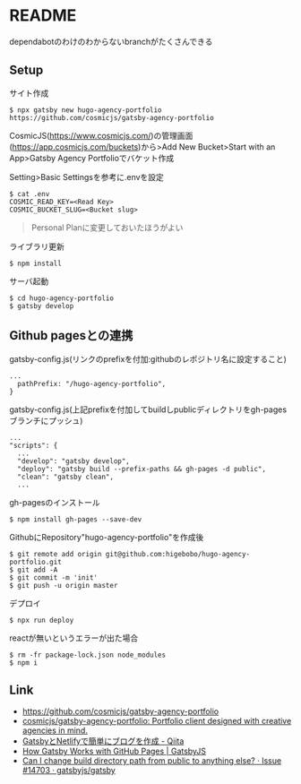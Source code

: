 # README

dependabotのわけのわからないbranchがたくさんできる

## Setup

サイト作成

    $ npx gatsby new hugo-agency-portfolio https://github.com/cosmicjs/gatsby-agency-portfolio

CosmicJS(https://www.cosmicjs.com/)の管理画面(https://app.cosmicjs.com/buckets)から>Add New Bucket>Start with an App>Gatsby Agency Portfolioでバケット作成

Setting>Basic Settingsを参考に.envを設定

    $ cat .env
    COSMIC_READ_KEY=<Read Key>
    COSMIC_BUCKET_SLUG=<Bucket slug>

> Personal Planに変更しておいたほうがよい

ライブラリ更新

    $ npm install

サーバ起動

    $ cd hugo-agency-portfolio
    $ gatsby develop

## Github pagesとの連携

gatsby-config.js(リンクのprefixを付加:githubのレポジトリ名に設定すること)

    ...
      pathPrefix: "/hugo-agency-portfolio",
    }

gatsby-config.js(上記prefixを付加してbuildしpublicディレクトリをgh-pagesブランチにプッシュ)

    ...
    "scripts": {
      ...
      "develop": "gatsby develop",
      "deploy": "gatsby build --prefix-paths && gh-pages -d public",
      "clean": "gatsby clean",
      ...

gh-pagesのインストール

    $ npm install gh-pages --save-dev

GithubにRepository"hugo-agency-portfolio"を作成後

    $ git remote add origin git@github.com:higebobo/hugo-agency-portfolio.git
    $ git add -A
    $ git commit -m 'init'
    $ git push -u origin master

デプロイ

    $ npx run deploy

reactが無いというエラーが出た場合

    $ rm -fr package-lock.json node_modules
    $ npm i

## Link

* [https://github\.com/cosmicjs/gatsby\-agency\-portfolio](https://www.gatsbyjs.org/starters/cosmicjs/gatsby-agency-portfolio/)
* [cosmicjs/gatsby\-agency\-portfolio: Portfolio client designed with creative agencies in mind\.](https://github.com/cosmicjs/gatsby-agency-portfolio)
* [GatsbyとNetlifyで簡単にブログを作成 \- Qiita](https://qiita.com/k-penguin-sato/items/7554e5e7e90aa10ae225)
* [How Gatsby Works with GitHub Pages \| GatsbyJS](https://www.gatsbyjs.org/docs/how-gatsby-works-with-github-pages/)
* [Can I change build directory path from public to anything else? · Issue \#14703 · gatsbyjs/gatsby](https://github.com/gatsbyjs/gatsby/issues/14703)
